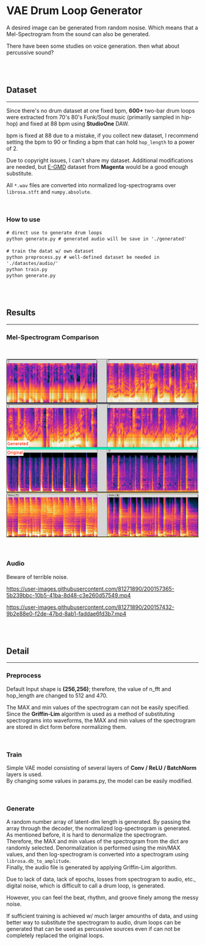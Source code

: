 # VAE Drum Loop Generator

A desired image can be generated from random nosise. Which means that a Mel-Spectrogram from the sound can also be generated.  

There have been some studies on voice generation. then what about percussive sound?

</br></br>

## Dataset
---
Since there's no drum dataset at one fixed bpm, **600+** two-bar drum loops were extracted from 70's 80's Funk/Soul music (primarily sampled in hip-hop) and fixed at 88 bpm using **StudioOne** DAW.  

bpm is fixed at 88 due to a mistake, if you collect new dataset, I recommend setting the bpm to 90 or finding a bpm that can hold `hop_length` to a power of 2.  

Due to copyright issues, I can't share my dataset.
Additional modifications are needed, but [E-GMD][gmd_lnk] dataset from **Magenta** would be a good enough substitute.  

[gmd_lnk]: https://magenta.tensorflow.org/datasets/e-gmd "The Expanded Groove MIDI Dataset"

All `*.wav` files are converted into normalized log-spectrograms over `librosa.stft` and `numpy.absolute`.  


</br>


### How to use
```ptyhon
# direct use to generate drum loops
python generate.py # generated audio will be save in './generated'

# train the datat w/ own dataset
python preprocess.py # well-defined dataset be needed in './datastes/audio/'
python train.py
python generate.py
```

</br></br>


## Results
---
### Mel-Spectrogram Comparison
</br>

![Mel-Spectrogram Comparison](./Mel_Compare.png)

</br>

### Audio

Beware of terrible noise.



https://user-images.githubusercontent.com/81271890/200157365-5b239bbc-10b5-41ba-8d48-c3e260d57549.mp4



https://user-images.githubusercontent.com/81271890/200157432-9b2e88e0-f2de-47bd-8ab1-faddae6fd3b7.mp4





</br></br>

## Detail
---
### Preprocess
Default Input shape is **(256,256)**; therefore, the value of n_fft and hop_length are changed to 512 and 470.

The MAX and min values of the spectrogram can not be easily specified. Since the **Griffin-Lim** algorithm is used as a method of substituting spectrograms into waveforms, the MAX and min values of the spectrogram are stored in dict form before normalizing them.

</br>

### Train

Simple VAE model consisting of several layers of **Conv / ReLU / BatchNorm** layers is used.  
By changing some values in params.py, the model can be easily modified.

</br>

### Generate
A random number array of latent-dim length is generated. By passing the array through the decoder, the normalized log-spectrogram is generated.  
As mentioned before, it is hard to denormalize the spectrogram.  
Therefore, the MAX and min values of the spectrogram from the dict are randomly selected. Denormalization is performed using the min/MAX values, and then log-spectrogram is converted into a spectrogram using `librosa.db_to_amplitude`.  
Finally, the audio file is generated by applying Griffin-Lim algorithm. 



Due to lack of data, lack of epochs, losses from spectrogram to audio, etc., digital noise, which is difficult to call a drum loop, is generated.

However, you can feel the beat, rhythm, and groove finely among the messy noise.

If sufficient training is achieved w/ much larger amounths of data, and using better way to substitute the spectrogram to audio, drum loops can be generated that can be used as percussive sources even if can not be completely replaced the original loops.

